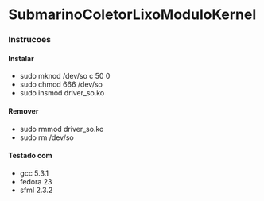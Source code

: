 # SubmarinoColetorLixoModuloKernel

### Instrucoes

#### Instalar

- sudo mknod /dev/so c 50 0
- sudo chmod 666 /dev/so
- sudo insmod driver_so.ko

#### Remover

- sudo rmmod driver_so.ko
- sudo rm /dev/so

#### Testado com

* gcc 5.3.1
* fedora 23
* sfml 2.3.2
